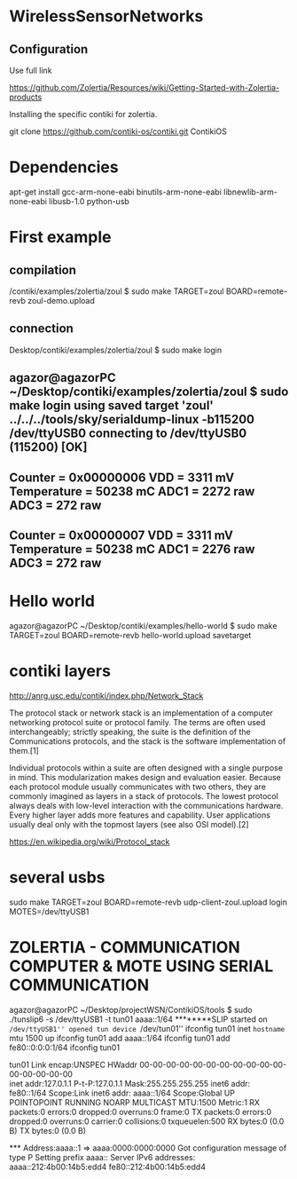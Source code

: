 # WirelessSensorNetworks

## Configuration

Use full link

https://github.com/Zolertia/Resources/wiki/Getting-Started-with-Zolertia-products

Installing the specific contiki for zolertia.

git clone https://github.com/contiki-os/contiki.git ContikiOS


# Dependencies

apt-get install gcc-arm-none-eabi binutils-arm-none-eabi libnewlib-arm-none-eabi 
libusb-1.0 python-usb


# First example 

## compilation
/contiki/examples/zolertia/zoul $ sudo make TARGET=zoul BOARD=remote-revb zoul-demo.upload

## connection
Desktop/contiki/examples/zolertia/zoul $ sudo make login

agazor@agazorPC ~/Desktop/contiki/examples/zolertia/zoul $ sudo make login
using saved target 'zoul'
../../../tools/sky/serialdump-linux -b115200 /dev/ttyUSB0
connecting to /dev/ttyUSB0 (115200) [OK]
-----------------------------------------
Counter = 0x00000006
VDD = 3311 mV
Temperature = 50238 mC
ADC1 = 2272 raw
ADC3 = 272 raw
-----------------------------------------
Counter = 0x00000007
VDD = 3311 mV
Temperature = 50238 mC
ADC1 = 2276 raw
ADC3 = 272 raw
-----------------------------------------


# Hello world
agazor@agazorPC ~/Desktop/contiki/examples/hello-world $ sudo make TARGET=zoul BOARD=remote-revb hello-world.upload savetarget


# contiki layers

http://anrg.usc.edu/contiki/index.php/Network_Stack

The protocol stack or network stack is an implementation of a computer networking protocol suite or protocol family. The terms are often used interchangeably; strictly speaking, the suite is the definition of the Communications protocols, and the stack is the software implementation of them.[1]

Individual protocols within a suite are often designed with a single purpose in mind. This modularization makes design and evaluation easier. Because each protocol module usually communicates with two others, they are commonly imagined as layers in a stack of protocols. The lowest protocol always deals with low-level interaction with the communications hardware. Every higher layer adds more features and capability. User applications usually deal only with the topmost layers (see also OSI model).[2]

https://en.wikipedia.org/wiki/Protocol_stack

# several usbs
sudo make TARGET=zoul BOARD=remote-revb udp-client-zoul.upload login MOTES=/dev/ttyUSB1

# ZOLERTIA - COMMUNICATION COMPUTER & MOTE USING SERIAL COMMUNICATION

agazor@agazorPC ~/Desktop/projectWSN/ContikiOS/tools $ sudo ./tunslip6 -s /dev/ttyUSB1 -t tun01 aaaa::1/64
********SLIP started on ``/dev/ttyUSB1''
opened tun device ``/dev/tun01''
ifconfig tun01 inet `hostname` mtu 1500 up
ifconfig tun01 add aaaa::1/64
ifconfig tun01 add fe80::0:0:0:1/64
ifconfig tun01

tun01     Link encap:UNSPEC  HWaddr 00-00-00-00-00-00-00-00-00-00-00-00-00-00-00-00  
          inet addr:127.0.1.1  P-t-P:127.0.1.1  Mask:255.255.255.255
          inet6 addr: fe80::1/64 Scope:Link
          inet6 addr: aaaa::1/64 Scope:Global
          UP POINTOPOINT RUNNING NOARP MULTICAST  MTU:1500  Metric:1
          RX packets:0 errors:0 dropped:0 overruns:0 frame:0
          TX packets:0 errors:0 dropped:0 overruns:0 carrier:0
          collisions:0 txqueuelen:500 
          RX bytes:0 (0.0 B)  TX bytes:0 (0.0 B)

*** Address:aaaa::1 => aaaa:0000:0000:0000
Got configuration message of type P
Setting prefix aaaa::
Server IPv6 addresses:
 aaaa::212:4b00:14b5:edd4
 fe80::212:4b00:14b5:edd4




